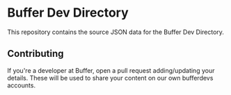 # Buffer Dev Directory

This repository contains the source JSON data for the Buffer Dev Directory.

## Contributing

If you're a developer at Buffer, open a pull request adding/updating your details. These will be used to share your content on our own bufferdevs accounts.
